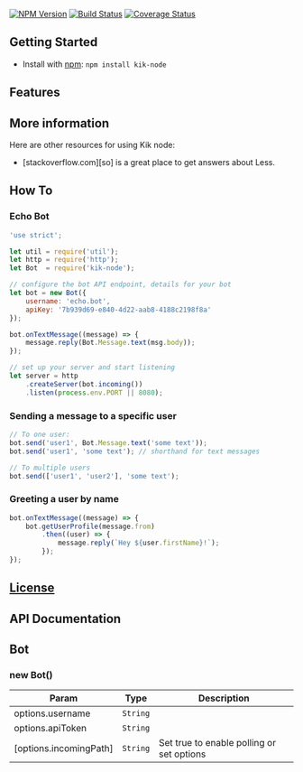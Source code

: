 [![NPM Version][npm-image]][npm-url] [![Build Status][travis-image]][travis-url] [![Coverage Status][coveralls-image]][coveralls-url]

## Getting Started

- Install with [npm](https://npmjs.org): `npm install kik-node`

## Features

## More information

Here are other resources for using Kik node:

- [stackoverflow.com][so] is a great place to get answers about Less.

## How To

### Echo Bot

```javascript
'use strict';

let util = require('util');
let http = require('http');
let Bot  = require('kik-node');

// configure the bot API endpoint, details for your bot
let bot = new Bot({
    username: 'echo.bot',
    apiKey: '7b939d69-e840-4d22-aab8-4188c2198f8a'
});

bot.onTextMessage((message) => {
    message.reply(Bot.Message.text(msg.body));
});

// set up your server and start listening
let server = http
    .createServer(bot.incoming())
    .listen(process.env.PORT || 8080);
```

### Sending a message to a specific user

```javascript
// To one user:
bot.send('user1', Bot.Message.text('some text'));
bot.send('user1', 'some text'); // shorthand for text messages

// To multiple users
bot.send(['user1', 'user2'], 'some text');
```

### Greeting a user by name

```javascript
bot.onTextMessage((message) => {
    bot.getUserProfile(message.from)
        .then((user) => {
            message.reply(`Hey ${user.firstName}!`);
        });
});
```

## [License](LICENSE)

[travis-image]: https://travis-ci.org/kikinteractive/kik-node.svg?branch=master
[travis-url]: https://travis-ci.org/kikinteractive/kik-node

[coveralls-image]: https://coveralls.io/repos/kikinteractive/kik-node/badge.svg?branch=master&service=github
[coveralls-url]: https://coveralls.io/github/kikinteractive/kik-node?branch=master

[npm-image]: https://img.shields.io/npm/v/kik-node.svg?style=flat-square
[npm-url]: https://www.npmjs.org/package/kik-node

## API Documentation

<a name="Bot"></a>
## Bot
<a name="new_Bot_new"></a>
### new Bot()

| Param | Type | Description |
| --- | --- | --- |
| options.username | <code>String</code> |  |
| options.apiToken | <code>String</code> |  |
| [options.incomingPath] | <code>String</code> | Set true to enable polling or set options |
